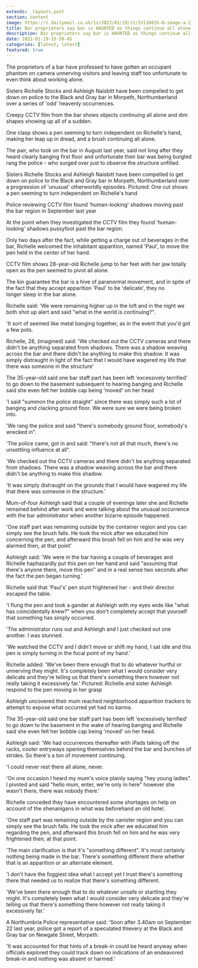 ```yaml
---
extends: _layouts.post
section: content
image: https://i.dailymail.co.uk/1s/2022/01/19/11/53110835-0-image-a-2_1642590454685.jpg 
title: Bar proprietors say bar is HAUNTED as things continue all alone 
description: Bar proprietors say bar is HAUNTED as things continue all alone 
date: 2022-01-19-15-50-45 
categories: [latest, latest] 
featured: true 
--- 
```

The proprietors of a bar have professed to have gotten an occupant phantom on camera unnerving visitors and leaving staff too unfortunate to even think about working alone.

Sisters Richelle Stocks and Ashleigh Naisbitt have been compelled to get down on police to the Black and Gray bar in Morpeth, Northumberland over a series of 'odd' heavenly occurrences.

Creepy CCTV film from the bar shows objects continuing all alone and dim shapes showing up all of a sudden.

One clasp shows a pen seeming to turn independent on Richelle's hand, making her leap up in dread, and a brush continuing all alone.

The pair, who took on the bar in August last year, said not long after they heard clearly banging first floor and unfortunate their bar was being burgled rang the police - who surged over just to observe the structure unfilled.

Sisters Richelle Stocks and Ashleigh Naisbitt have been compelled to get down on police to the Black and Gray bar in Morpeth, Northumberland over a progression of 'unusual' otherworldly episodes. Pictured: One cut shows a pen seeming to turn independent on Richelle's hand

Police reviewing CCTV film found 'human-looking' shadows moving past the bar region in September last year

At the point when they investigated the CCTV film they found 'human-looking' shadows pussyfoot past the bar region.

Only two days after the fact, while getting a charge out of beverages in the bar, Richelle welcomed the inhabitant apparition, named 'Paul', to move the pen held in the center of her hand.

CCTV film shows 28-year-old Richelle jump to her feet with her jaw totally open as the pen seemed to pivot all alone.

The kin guarantee the bar is a hive of paranormal movement, and in spite of the fact that they accept apparition 'Paul' to be 'delicate', they no longer sleep in the bar alone.

Richelle said: 'We were remaining higher up in the loft and in the night we both shot up alert and said "what in the world is continuing?".

'It sort of seemed like metal banging together, as in the event that you'd got a few pots.

Richelle, 28, (imagined) said: 'We checked out the CCTV cameras and there didn't be anything separated from shadows. There was a shadow weaving across the bar and there didn't be anything to make this shadow. It was simply distraught in light of the fact that I would have wagered my life that there was someone in the structure'

The 35-year-old said one bar staff part has been left 'excessively terrified' to go down to the basement subsequent to hearing banging and Richelle said she even felt her bobble cap being 'moved' on her head

'I said "summon the police straight" since there was simply such a lot of banging and clacking ground floor. We were sure we were being broken into.

'We rang the police and said "there's somebody ground floor, somebody's wrecked in".

'The police came, got in and said: "there's not all that much, there's no unsettling influence at all".

'We checked out the CCTV cameras and there didn't be anything separated from shadows. There was a shadow weaving across the bar and there didn't be anything to make this shadow.

'It was simply distraught on the grounds that I would have wagered my life that there was someone in the structure.'

Mum-of-four Ashleigh said that a couple of evenings later she and Richelle remained behind after work and were talking about the unusual occurrence with the bar administrator when another bizarre episode happened.

'One staff part was remaining outside by the container region and you can simply see the brush falls. He took the mick after we educated him concerning the pen, and afterward this brush fell on him and he was very alarmed then, at that point'

Ashleigh said: 'We were in the bar having a couple of beverages and Richelle haphazardly put this pen on her hand and said "assuming that there's anyone there, move this pen" and in a real sense two seconds after the fact the pen began turning.'

Richelle said that 'Paul's' pen stunt frightened her - and their director escaped the table.

'I flung the pen and took a gander at Ashleigh with my eyes wide like "what has coincidentally knew?" when you don't completely accept that yourself that something has simply occurred.

'The administrator runs out and Ashleigh and I just checked out one another. I was stunned.

'We watched the CCTV and I didn't move or shift my hand, I sat idle and this pen is simply turning in the focal point of my hand.'

Richelle added: 'We've been there enough that to do whatever hurtful or unnerving they might. It's completely been what I would consider very delicate and they're telling us that there's something there however not really taking it excessively far.' Pictured: Richelle and sister Ashleigh respond to the pen moving in her grasp

Ashleigh uncovered their mum reached neighborhood apparition trackers to attempt to expose what occurred yet had no karma.

The 35-year-old said one bar staff part has been left 'excessively terrified' to go down to the basement in the wake of hearing banging and Richelle said she even felt her bobble cap being 'moved' on her head.

Ashleigh said: 'We had occurrences thereafter with iPads taking off the racks, cooler entryways opening themselves behind the bar and bunches of strides. So there's a ton of movement continuing.

'I could never rest there all alone, never.

'On one occasion I heard my mum's voice plainly saying "hey young ladies". I pivoted and said "hello mum, enter, we're only in here" however she wasn't there, there was nobody there.'

Richelle conceded they have encountered some shortages on help on account of the shenanigans in what was beforehand an old hotel.

'One staff part was remaining outside by the canister region and you can simply see the brush falls. He took the mick after we educated him regarding the pen, and afterward this brush fell on him and he was very frightened then, at that point.

'The main clarification is that it's "something different". It's most certainly nothing being made in the bar. There's something different there whether that is an apparition or an alternate element.

'I don't have the foggiest idea what I accept yet I trust there's something there that needed us to realize that there's something different.

'We've been there enough that to do whatever unsafe or startling they might. It's completely been what I would consider very delicate and they're telling us that there's something there however not really taking it excessively far.'

A Northumbria Police representative said: 'Soon after 3.40am on September 22 last year, police got a report of a speculated thievery at the Black and Gray bar on Newgate Street, Morpeth.

'It was accounted for that hints of a break-in could be heard anyway when officials explored they could track down no indications of an endeavored break-in and nothing was absent or harmed.'